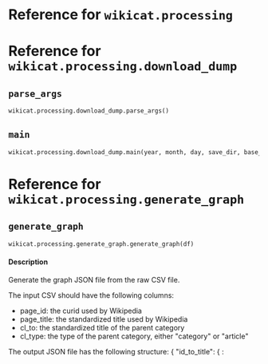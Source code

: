 # Reference for `wikicat.processing`

# Reference for `wikicat.processing.download_dump`

## `parse_args`

```python
wikicat.processing.download_dump.parse_args()
```

## `main`

```python
wikicat.processing.download_dump.main(year, month, day, save_dir, base_url="https://archive.org/download/", name_prefix="enwiki-")
```

# Reference for `wikicat.processing.generate_graph`

## `generate_graph`

```python
wikicat.processing.generate_graph.generate_graph(df)
```

#### Description

Generate the graph JSON file from the raw CSV file.

The input CSV should have the following columns:
- page_id: the curid used by Wikipedia
- page_title: the standardized title used by Wikipedia
- cl_to: the standardized title of the parent category
- cl_type: the type of the parent category, either "category" or "article"

The output JSON file has the following structure:
    {
        "id_to_title": { <id>: <title>, ... },
        "id_to_namespace": { <id>: <type>, ... },
        "title_to_id": {
            "category": { <title>: <id>, ... },
            "article": { <title>: <id>, ... },
        },
        "children_to_parents": { <id>: [<id>, ...], ... },
        "parents_to_children": { <id>: [<id>, ...], ... },
    }


#### Parameters

| Name | Type | Default | Description |
| ---- | ---- | ------- | ----------- |
| `df` | `pandas.DataFrame` |  | The raw CSV file. It has the following columns: |


#### Returns

```
dict
```

The graph JSON file. 

#### Notes

- <id> is a string (the curid used by Wikipedia)
- <title> is a string (the standardized title used by Wikipedia)
- <type> is an int, either 0 (article) or 14 (category)

## `main`

```python
wikicat.processing.generate_graph.main(load_dir, save_dir, load_name, save_name)
```

## `parse_args`

```python
wikicat.processing.generate_graph.parse_args()
```


